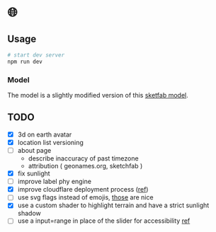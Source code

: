 # 🌐


## Usage

```sh
# start dev server
npm run dev
```

### Model

The model is a slightly modified version of this [sketfab model](https://sketchfab.com/3d-models/earth-0caafb7e837047a688a3e504c0ea74af).


## TODO

- [x] 3d on earth avatar
- [x] location list versioning
- [ ] about page
  - describe inaccuracy of past timezone
  - attribution ( geonames.org, sketchfab )
- [x] fix sunlight
- [ ] improve label phy engine
- [x] improve cloudflare deployment process ([ref](https://medium.com/swlh/using-cloudflare-workers-and-github-actions-to-deploy-statically-generated-sites-c96b502d49c4))
- [ ] use svg flags instead of emojis, [those](https://www.npmjs.com/package/country-flag-icons) are nice
- [x] use a custom shader to highlight terrain and have a strict sunlight shadow
- [ ] use a input=range in place of the slider for accessibility [ref](https://developer.mozilla.org/en-US/docs/Web/Accessibility/ARIA/Roles/slider_role)